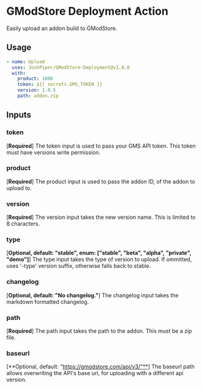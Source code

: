 # GModStore Deployment Action

Easily upload an addon build to GModStore.

## Usage
```yml
- name: Upload
  uses: JoshPiper/GModStore-Deployment@v1.0.0
  with:
    product: 1000
    token: ${{ secrets.GMS_TOKEN }}
    version: 1.0.5
    path: addon.zip
```

## Inputs

### token
[**Required**] The token input is used to pass your GMS API token.
This token must have versions write permission.

### product
[**Required**] The product input is used to pass the addon ID, of the addon to upload to.

### version
[**Required**] The version input takes the new version name. This is limited to 8 characters.

### type
[**Optional, default: "stable", enum: ["stable", "beta", "alpha", "private", "demo"]**] The type input takes the type of version to upload. If ommitted, uses '-type' version suffix, otherwise falls back to stable.

### changelog
[**Optional, default: "No changelog."**] The changelog input takes the markdown formatted changelog.

### path
[**Required**] The path input takes the path to the addon. This must be a zip file.

### baseurl
[**Optional, default: "https://gmodstore.com/api/v3/"**] The baseurl path allows overwriting the API's base url, for uploading with a different api version.

